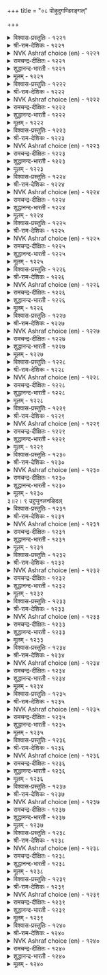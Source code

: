 +++
title = "०८ पॊऴुदुगण्डिरङ्गल्"

+++


<details><summary>विश्वास-प्रस्तुतिः - १२२१</summary>

मालैयो अल्लै मणन्दार् उयिरुण्णुम्  
वेलैनी वाऴि पॊऴुदु।      १२२१
</details>

<details><summary>श्री-राम-देशिकः - १२२१</summary>

संयुज्याथ वियुक्तानां नारोणां कामुकैः सह ।  
प्राणभुग्यमरूपस्त्वं सायङ्काल ! विभासि मे ॥ १२२१॥
</details>

<details><summary>NVK Ashraf choice (en) - १२२१</summary>

१२२१
Farewell, evening! You are no more just,
For you devour the souls of brides!
(G.U. Pope), (S.M. Diaz)
</details>

<details><summary>रामचन्द्र-दीक्षितः - १२२१</summary>

1221 mālaiyō allai maṇantār uyiruṇṇum  
vēlainī vāḻi poḻutu.

1221\. O blessed twilight! You are not the twilight of the joyous old times; you are the end of the world devouring the lives of the parted lovers.  
</details>

<details><summary>शुद्धानन्द-भारती - १२२१</summary>

1\. மாலையோ அல்லை மணந்தார் உயிர்உண்ணும்  
வேலைநீ வாழி பொழுது.  
Bless you! you are not eventide  
But killing dart to wedded bride!        1221  
</details>

<details><summary>मूलम् - १२२१</summary>

मालैयो अल्लै मणन्दार् उयिरुण्णुम्  
वेलैनी वाऴि पॊऴुदु।      १२२१
</details>

<details><summary>विश्वास-प्रस्तुतिः - १२२२</summary>

पुन्गण्णै वाऴि मरुळ्मालै ऎम्गेळ्बोल्  
वन्गण्ण तोनिन् तुणै।      १२२२
</details>

<details><summary>श्री-राम-देशिकः - १२२२</summary>

सायंसन्ध्ये ! अयि भ्रान्ते ! खिन्ना त्वं दृश्यसेऽधुना ।  
तव प्रियो मत्प्रियवद् दयाशून्योऽभवत् किमु? ॥ १२२२॥
</details>

<details><summary>NVK Ashraf choice (en) - १२२२</summary>

१२२२
Bless you, muddled, lack-lustre twilight!
Is your love too heartless like mine? *
(P.S. Sundaram)
</details>

<details><summary>रामचन्द्र-दीक्षितः - १२२२</summary>

1222 puṉkaṇṇai vāḻi maruḷmālai eṅkēḷpōl  
vaṉkaṇṇa tōniṉ tuṇai.

1222\. “Blest be thou, O twilight! You are pale and your eyes are lustreless. Is your sweet one as cruel as mine?"  
</details>

<details><summary>शुद्धानन्द-भारती - १२२२</summary>

2\. புன்கண்ணை வாழி மருள்மாலை எம்கேள்போல்  
வன்கண்ண தோநின் துணை.  
Hail sad eventide dim and grim  
Has your mate like mine, cruel whim!        1222  
</details>

<details><summary>मूलम् - १२२२</summary>

पुन्गण्णै वाऴि मरुळ्मालै ऎम्गेळ्बोल्  
वन्गण्ण तोनिन् तुणै।      १२२२
</details>

<details><summary>विश्वास-प्रस्तुतिः - १२२३</summary>

पनिअरुम्बिप् पैदल्गॊळ् मालै तुनिअरुम्बित्  
तुन्बम् वळर वरुम्।      १२२३
</details>

<details><summary>श्री-राम-देशिकः - १२२३</summary>

सुशीतला प्रसन्ना या सायं सन्ध्या पुरा बभै ।  
सैवाद्य मम नैराश्यमृलकं खेदमातनोत् ॥ १२२३॥
</details>

<details><summary>NVK Ashraf choice (en) - १२२३</summary>

१२२३
The evening that once sighed with unease,
Now comes with growing hatred causing pain.
(N.V.K. Ashraf)
</details>

<details><summary>रामचन्द्र-दीक्षितः - १२२३</summary>

1223 paṉiarumpip paitalkoḷ mālai tuṉiarumpit  
tuṉpam vaḷara varum.

1223\. O Evening! In those joyous days with my beloved you approached me timidly with drops of dew on you and sadness written in your face. Your advance now brings with it only distaste and sorrow.  
</details>

<details><summary>शुद्धानन्द-भारती - १२२३</summary>

3\. பனிஅரும்பிப் பைதல்கொள் மாலைதுனி அரும்பித்  
துன்பம் வளர வரும்.  
Wet eve came pale and trembling then  
Now it makes bold with growing pain.        1223  
</details>

<details><summary>मूलम् - १२२३</summary>

पनिअरुम्बिप् पैदल्गॊळ् मालै तुनिअरुम्बित्  
तुन्बम् वळर वरुम्।      १२२३
</details>

<details><summary>विश्वास-प्रस्तुतिः - १२२४</summary>

कादलर् इल्वऴि मालै कॊलैक्कळत्तु  
एदिलर् पोल वरुम्।      १२२४
</details>

<details><summary>श्री-राम-देशिकः - १२२४</summary>

प्रिये दूरं गते वध्यस्थलं घातकवत् स्वयम् ।  
सायङ्कालः समागत्य मम प्राणान् हरत्ययम् ॥ १२२४॥
</details>

<details><summary>NVK Ashraf choice (en) - १२२४</summary>

१२२४
There goes my love and in strides the evening,
Like slayers at the slaughter *
(P.S. Sundaram), (J. Narayanaswamy)
</details>

<details><summary>रामचन्द्र-दीक्षितः - १२२४</summary>

1224 kātalar ilvaḻi mālai kolaikkaḷattu  
ētilar pōla varum.

1224\. My lover away, evening comes murderously like a hangman rushing to the place of slaughter.  
</details>

<details><summary>शुद्धानन्द-भारती - १२२४</summary>

4\. காதலர் இல்வழி மாலை கொலைக்களத்து  
ஏதிலர் போல வரும்.  
Lover away, comes eventide  
Like slayer to field of homicide.        1224  
</details>

<details><summary>मूलम् - १२२४</summary>

कादलर् इल्वऴि मालै कॊलैक्कळत्तु  
एदिलर् पोल वरुम्।      १२२४
</details>

<details><summary>विश्वास-प्रस्तुतिः - १२२५</summary>

कालैक्कुच् चॆय्दनण्ड्रु ऎन्गॊल् ऎवन्गॊल्यान्  
मालैक्कुच् चॆय्द पगै?      १२२५
</details>

<details><summary>श्री-राम-देशिकः - १२२५</summary>

प्रातःकालेकृते कोऽयमुपकारो मया कृतः ।  
सायङ्कालकृते कोऽयमपकारो मया कृतः ॥ १२२५॥
</details>

<details><summary>NVK Ashraf choice (en) - १२२५</summary>

१२२५
What good did I do to dawn?
And what harm to evening? *
(P.S. Sundaram)
</details>

<details><summary>रामचन्द्र-दीक्षितः - १२२५</summary>

1225 kālaikkuc ceytanaṉṟu eṉkol evaṉkolyāṉ  
mālaikkuc ceyta pakai.

1225\. Morning, Evening, why should these alternately assuage and afflict me in this separation? What good have I done to morn and what harm to even?  
</details>

<details><summary>शुद्धानन्द-भारती - १२२५</summary>

5\. காலைக்குச் செய்தநன்று என்கொல்? எவன்கொல்யான்  
மாலைக்குச் செய்த பகை.  
What good have I done to morning  
And what evil to this evening?        1225  
</details>

<details><summary>मूलम् - १२२५</summary>

कालैक्कुच् चॆय्दनण्ड्रु ऎन्गॊल् ऎवन्गॊल्यान्  
मालैक्कुच् चॆय्द पगै?      १२२५
</details>

<details><summary>विश्वास-प्रस्तुतिः - १२२६</summary>

मालैनोय् सॆय्दल् मणन्दार् अगलाद  
कालै अऱिन्द तिलेन्।       १२२६
</details>

<details><summary>श्री-राम-देशिकः - १२२६</summary>

कामुकेन यदाऽहं तु न्यवसं प्रेमपूर्वकम् ।  
सायङ्कालो व्यथां कुर्योदित्येतन्नाविदं पुरा ॥ १२२६॥
</details>

<details><summary>NVK Ashraf choice (en) - १२२६</summary>

१२२६
When my love was with me, I did not know
How cruel evening could be.
(P.S. Sundaram)
</details>

<details><summary>रामचन्द्र-दीक्षितः - १२२६</summary>

1226 mālainōy ceytal maṇantār akalāta  
kālam aṟintatu ilēṉ.

1226\. With my lover by my side, never for once, did I taste the bitterness that eventide can cause.  
</details>

<details><summary>शुद्धानन्द-भारती - १२२६</summary>

6\. மாலைநோய் செய்தல் மணந்தார் அகலாத  
காலை அறிந்தது இலேன்.  
Evening pangs I have not known  
When my lord nev'r left me alone.        1226  
</details>

<details><summary>मूलम् - १२२६</summary>

मालैनोय् सॆय्दल् मणन्दार् अगलाद  
कालै अऱिन्द तिलेन्।       १२२६
</details>

<details><summary>विश्वास-प्रस्तुतिः - १२२७</summary>

कालै अरुम्बिप् पगलॆल्लाम् पोदागि  
मालै मलरुम्इन् नोय्।       १२२७
</details>

<details><summary>श्री-राम-देशिकः - १२२७</summary>

कामरोगाख्यकुसुमं प्रातः कोरकतां गतम् ।  
मध्याह्ने पक्कतां प्राप्य सायं विकसति स्वयम् ॥ १२२७॥
</details>

<details><summary>NVK Ashraf choice (en) - १२२७</summary>

१२२७
Budding at dawn and growing all day,
This disease blooms by evening. *
( Shuddhananda Bharatiar)
</details>

<details><summary>रामचन्द्र-दीक्षितः - १२२७</summary>

1227 kālai arumpip pakalellām pōtāki  
mālai malarumin nōy.

1227\. This disease of love buds in the morning, grows and grows all day long and flowers into full bloom at eventide.  
</details>

<details><summary>शुद्धानन्द-भारती - १२२७</summary>

7\. காலை அரும்பிப் பகலெல்லாம் போதாகி  
மாலை மலரும்இந் நோய்.  
Budding at dawn burgeoning all day  
This disease blooms in evening gay.        1227  
</details>

<details><summary>मूलम् - १२२७</summary>

कालै अरुम्बिप् पगलॆल्लाम् पोदागि  
मालै मलरुम्इन् नोय्।       १२२७
</details>

<details><summary>विश्वास-प्रस्तुतिः - १२२८</summary>

अऴल्बोलुम् मालैक्कुत् तूदागि आयन्  
कुऴल्बोलुम् कॊल्लुम् पडै।       १२२८
</details>

<details><summary>श्री-राम-देशिकः - १२२८</summary>

सायङ्कालस्य तीक्ष्णस्य दूतो भूत्वा स्वयं किल ।  
गोपहस्तगतो वेणुरायुधात्मा हिनस्ति माम् ॥ १२२८॥
</details>

<details><summary>NVK Ashraf choice (en) - १२२८</summary>

१२२८
The cowboy’s flutes now sound as envoys of death
Forecasting the fiery evening.
(N.V.K. Ashraf)
</details>

<details><summary>रामचन्द्र-दीक्षितः - १२२८</summary>

1228 aḻalpōlum mālaikkut tūtāki āyaṉ  
kuḻalpōlum kollum paṭai.

1228\. The note of the shepherd’s pipe, which sounded so pleasant in the happy days, has now become a message of the hot evening — verily a weapon forging my death.  
</details>

<details><summary>शुद्धानन्द-भारती - १२२८</summary>

8\. அழல்போலும் மாலைக்குத் தூதாகி ஆயன்  
குழல்போலும் கொல்லும் படை.  
A deadly arm, this shepherd's flute  
Hails flaming eve and slays my heart.        1228  
</details>

<details><summary>मूलम् - १२२८</summary>

अऴल्बोलुम् मालैक्कुत् तूदागि आयन्  
कुऴल्बोलुम् कॊल्लुम् पडै।       १२२८
</details>

<details><summary>विश्वास-प्रस्तुतिः - १२२९</summary>

पदिमरुण्डु पैदल् उऴक्कुम् मदिमरुण्डु  
मालै पडर्दरुम् पोऴ्दु।       १२२९
</details>

<details><summary>श्री-राम-देशिकः - १२२९</summary>

चित्तक्षोभकरे तस्मिन् सायङ्काले समागते ।  
यथाऽहं तद्वदन्येऽपि ग्रामीणाः खेदमाप्नुयुः ॥ १२२९॥
</details>

<details><summary>NVK Ashraf choice (en) - १२२९</summary>

१२२९
This place will all be dizzy and grieved
When the evening spreads and smothers me.
(P.S. Sundaram)
</details>

<details><summary>रामचन्द्र-दीक्षितः - १२२९</summary>

1229 patimaruṇṭu paital uḻakkum matimaruṇṭu  
mālai paṭartarum pōḻtu.

1229\. When senseless evening creeps painfully along, the whole village feels dizzy and is plunged in the anguish of separation.  
</details>

<details><summary>शुद्धानन्द-भारती - १२२९</summary>

9\. பதிமருண்டு பைதல் உழக்கும் மதிமருண்டு  
மாலை படர்தரும் போழ்து.  
Deluding eve if it prolongs  
The whole town will suffer love-pangs.        1229  
</details>

<details><summary>मूलम् - १२२९</summary>

पदिमरुण्डु पैदल् उऴक्कुम् मदिमरुण्डु  
मालै पडर्दरुम् पोऴ्दु।       १२२९
</details>

<details><summary>विश्वास-प्रस्तुतिः - १२३०</summary>

पॊरुळ्मालै याळरै उळ्ळि मरुळ्मालै  
मायुम्ऎन् माया उयिर्।      १२३०
</details>

<details><summary>श्री-राम-देशिकः - १२३०</summary>

पत्युर्वियोगकालेऽपि स्थिताः प्राणाः, धनात्यये ।  
गतं प्रियं विचिन्त्याद्य सायं निर्यान्ति देहतः ॥ १२३०॥
</details>

<details><summary>NVK Ashraf choice (en) - १२३०</summary>

१२३०
Longing for him who left longing for wealth,
The evenings take toll of my undying soul.
(N.V.K. Ashraf)
</details>

<details><summary>रामचन्द्र-दीक्षितः - १२३०</summary>

1230 poruḷmālai yāḷarai uḷḷi maruḷmālai  
māyumeṉ māyā uyir.

1230\. This life of mine which has survived this bitter separation is very near to death in this treacherous evening, as I think of my lord who values riches far above love.  
</details>

<details><summary>शुद्धानन्द-भारती - १२३०</summary>

10\. பொருள்மாலை யாளரை உள்ளி மருள்மாலை  
மாயும்என் மாயா உயிர்.  
Thinking of him whose quest is wealth  
My life outlives the twilight stealth.        1230  
</details>

<details><summary>मूलम् - १२३०</summary>

पॊरुळ्मालै याळरै उळ्ळि मरुळ्मालै  
मायुम्ऎन् माया उयिर्।      १२३०
</details>
३॥२। ९ उऱुप्पुनलनऴिदल्  

<details><summary>विश्वास-प्रस्तुतिः - १२३१</summary>

सिऱुमै नमक्कॊऴियच् चेट्चॆण्ड्रार् उळ्ळि  
नऱुमलर् नाणिन कण्।       १२३१
</details>

<details><summary>श्री-राम-देशिकः - १२३१</summary>

वियोगखेदं दत्वा मे दूरदेशं ययौ प्रियः ।  
तं स्मृत्वा रोदनान्नेत्रे पुष्पैः स्यातां जितेऽधुना ॥ १२३१॥
</details>

<details><summary>NVK Ashraf choice (en) - १२३१</summary>

१२३१
To lift us from want, he left us afar. Brooding over him,
Your eyes now quail before flowers.
( Shuddhananda Bharatiar), (P.S. Sundaram)
</details>

<details><summary>रामचन्द्र-दीक्षितः - १२३१</summary>

1231 ciṟumai namakkoḻiyac cēṇceṉṟār uḷḷi  
naṟumalar nāṇiṉa kaṇ.

1231\. Companion to lady-love: “Stop tins weeping and wailing. The thought of the one gone far away has made your eyes pale and lustreless.”  
</details>

<details><summary>शुद्धानन्द-भारती - १२३१</summary>

1\. சிறுமை நமக்குஒழியச் சேட்சென்றார் உள்ளி  
நறுமலர் நாணின கண்.  
To lift from want he left me afar  
His thought makes my eyes blush the flower.        1231  
</details>

<details><summary>मूलम् - १२३१</summary>

सिऱुमै नमक्कॊऴियच् चेट्चॆण्ड्रार् उळ्ळि  
नऱुमलर् नाणिन कण्।       १२३१
</details>

<details><summary>विश्वास-प्रस्तुतिः - १२३२</summary>

नयन्दवर् नल्गामै सॊल्लुव पोलुम्  
पसन्दु पनिवारुम् कण्।       १२३२
</details>

<details><summary>श्री-राम-देशिकः - १२३२</summary>

???? करोदिति ।  
वार्तामश्रुनिभान्नेत्रे विवर्णे वदतः किमु ॥ १२३२॥
</details>

<details><summary>NVK Ashraf choice (en) - १२३२</summary>

१२३२
The pale and tear-filled eyes seem to convey
That your lover has been unkind. *
(K. Kannan)
</details>

<details><summary>रामचन्द्र-दीक्षितः - १२३२</summary>

1232 nayantavar nalkāmai colluva pōlum  
pacantu paṉivārum kaṇ.

1232\. “Your pallid eyes streaming with tears proclaim the callousness of your lord.”  
</details>

<details><summary>शुद्धानन्द-भारती - १२३२</summary>

2\. நயந்தவர் நல்காமை சொல்லுவ போலும்  
பசந்து பனிவாரும் கண்.  
My pale tearful eyes betray  
The hardness of my husband, away.        1232  
</details>

<details><summary>मूलम् - १२३२</summary>

नयन्दवर् नल्गामै सॊल्लुव पोलुम्  
पसन्दु पनिवारुम् कण्।       १२३२
</details>

<details><summary>विश्वास-प्रस्तुतिः - १२३३</summary>

तणन्दमै साल अऱिविप्प पोलुम्  
मणन्दनाळ् वीङ्गिय तोळ्।       १२३३
</details>

<details><summary>श्री-राम-देशिकः - १२३३</summary>

पतिसंयोगसमये स्मन्धौ मोदेन वर्धितौ ।  
कृशौ भूत्वाद्य विश्लेषं बोधयन्ताविव स्थितौ ॥ १२३३॥
</details>

<details><summary>NVK Ashraf choice (en) - १२३३</summary>

१२३३
Sagging shoulders that once stood firm on the bridal day
Seem to clearly point to parting.
(P.S. Sundaram), (N.V.K. Ashraf)
</details>

<details><summary>रामचन्द्र-दीक्षितः - १२३३</summary>

1233 taṇantamai cāla aṟivippa pōlum  
maṇantanāḷ vīṅkiya tōḷ.

1233\. “Your shoulders that swelled with joy on the day of your marriage are thin today; they proclaim how your lord has cruelly forsaken you.”  
</details>

<details><summary>शुद्धानन्द-भारती - १२३३</summary>

3\. தணந்தமை சால அறிவிப்ப போலும்  
மணந்தநாள் வீங்கிய தோள்.  
These arms that swelled on nuptial day  
Now shrunk proclaim "He is away".        1233  
</details>

<details><summary>मूलम् - १२३३</summary>

तणन्दमै साल अऱिविप्प पोलुम्  
मणन्दनाळ् वीङ्गिय तोळ्।       १२३३
</details>

<details><summary>विश्वास-प्रस्तुतिः - १२३४</summary>

पणैनीङ्गिप् पैन्दॊडि सोरुम् तुणैनीङ्गित्  
तॊल्गविन् वाडिय तोळ्।       १२३४
</details>

<details><summary>श्री-राम-देशिकः - १२३४</summary>

स्कन्धौ नायकविश्लेषात् क्षीणौ शोभाविवर्जितौ ।  
तदर्थ क्षीणहस्तभ्यां बभूवुर्वलयाश्च्युताः ॥ १२३४॥
</details>

<details><summary>NVK Ashraf choice (en) - १२३४</summary>

१२३४
Your lord away, your think shoulders droop,
Beauty and bracelets lost.
(P.S. Sundaram)
</details>

<details><summary>रामचन्द्र-दीक्षितः - १२३४</summary>

1234 paṇainīṅkap paintoṭi cōrum tuṇainīṅkit  
tolkaviṉ vāṭiya tōḷ.

1234\. “Since your separation from your lord your shoulders have lost their innate grace; worse still they have become lanky; and the bangles too slip on your slender arms.”  
</details>

<details><summary>शुद्धानन्द-भारती - १२३४</summary>

4\. பணைநீங்கிப் பைந்தொடி சோரும் துணைநீங்கித்  
தொல்கவின் வாடிய தோள்.  
Bracelets slip off the arms that have  
Lost old beauty for He took leave.        1234  
</details>

<details><summary>मूलम् - १२३४</summary>

पणैनीङ्गिप् पैन्दॊडि सोरुम् तुणैनीङ्गित्  
तॊल्गविन् वाडिय तोळ्।       १२३४
</details>

<details><summary>विश्वास-प्रस्तुतिः - १२३५</summary>

कॊडियार् कॊडुमै उरैक्कुम् तॊडियॊडु  
तॊल्गविन् वाडिय तोळ्।       १२३५
</details>

<details><summary>श्री-राम-देशिकः - १२३५</summary>

स्कन्धौ विभ्रष्टवलयौ हीनशोभौ तथाविमौ ।  
निर्दयस्य प्रियस्यास्य काठिन्यगुणमूचतुः ॥ १२३५॥
</details>

<details><summary>NVK Ashraf choice (en) - १२३५</summary>

१२३५
Drooping shoulders, its fading beauty
And slipping bracelets declare his cruelty.
(N.V.K. Ashraf)
</details>

<details><summary>रामचन्द्र-दीक्षितः - १२३५</summary>

1235 koṭiyār koṭumai uraikkum toṭiyoṭu  
tolkaviṉ vāṭiya tōḷ.

1235\. My bracelets slip; the charm of my shoulders withers away. It proclaims the cruelty of the heartless one.  
</details>

<details><summary>शुद्धानन्द-भारती - १२३५</summary>

5\. கொடியார் கொடுமை உரைக்கும் தொடியொடு  
தொல்கவின் வாடிய தோள்.  
Bereft of bracelets and old beauty  
Arms tell the cruel's cruelty.        1235  
</details>

<details><summary>मूलम् - १२३५</summary>

कॊडियार् कॊडुमै उरैक्कुम् तॊडियॊडु  
तॊल्गविन् वाडिय तोळ्।       १२३५
</details>

<details><summary>विश्वास-प्रस्तुतिः - १२३६</summary>

तॊडियॊडु तोळ्नॆगिऴ नोवल् अवरैक्  
कॊडियर् ऎनक्कूऱल् नॊन्दु।       १२३६
</details>

<details><summary>श्री-राम-देशिकः - १२३६</summary>

स्कन्धक्षयं ततो भ्रशं वलयानां निरोक्ष्य च ।  
प्रियं निन्दन्ति कठिनं जनाः, खिन्नस्ततोऽस्म्यहम् ॥ १२३६॥
</details>

<details><summary>NVK Ashraf choice (en) - १२३६</summary>

१२३६
Drooping shoulders and slipping bracelets,
These I bear; to call him cruel, unbearable. *
(P.S. Sundaram)
</details>

<details><summary>रामचन्द्र-दीक्षितः - १२३६</summary>

1236 toṭiyoṭu tōḷnekiḻa nōval avaraik  
koṭiyar eṉakkūṟal nontu.

1236\. With loose bangles and leaner shoulders, I still feel pained to hear him called cruel; I cannot bear any affront to my lord’s fair name.  
</details>

<details><summary>शुद्धानन्द-भारती - १२३६</summary>

6\. தொடியொடு தோள்நெகிழ நோவல் அவரைக்  
கொடியர் எனக்கூறல் நொந்து.  
Arms thin, armlets loose make you call  
My sire cruel; that pains my soul.        1236  
</details>

<details><summary>मूलम् - १२३६</summary>

तॊडियॊडु तोळ्नॆगिऴ नोवल् अवरैक्  
कॊडियर् ऎनक्कूऱल् नॊन्दु।       १२३६
</details>

<details><summary>विश्वास-प्रस्तुतिः - १२३७</summary>

पाडु पॆऱुदियो नॆञ्जे कॊडियार्क्कॆन्  
वाडुदोट् पूसल् उरैत्तु।       १२३७
</details>

<details><summary>श्री-राम-देशिकः - १२३७</summary>

हे चित्त ! भुजयोः कार्श्यं निर्दयाय प्रियाय मे ।  
विनिवेद्य ततो जातं महत्त्वं प्राप्यतां त्वया ॥ १२३७॥
</details>

<details><summary>NVK Ashraf choice (en) - १२३७</summary>

१२३७
Can you, O heart, gain glory by relating that cruel man
The woes of my fading shoulders? *
(W.H. Drew and J. Lazarus), (J. Narayanaswamy)
</details>

<details><summary>रामचन्द्र-दीक्षितः - १२३७</summary>

1237 pāṭu peṟutiyō neñcē koṭiyārkkeṉ  
vāṭutōḷ pūcal uraittu.

1237\. “O my heart, do you desire to cover yourself with glory? Then go to the cruel one and tell him the wasting away of my shoulders and these rumours of cruelty abroad.”  
</details>

<details><summary>शुद्धानन्द-भारती - १२३७</summary>

7\. பாடு பெறுதியோ நெஞ்சே கொடியார்க்கென்  
வாடுதோள் பூசல் உரைத்து.  
Go and tell the cruel, O mind  
Bruit ov'r my arms and glory find.        1237  
</details>

<details><summary>मूलम् - १२३७</summary>

पाडु पॆऱुदियो नॆञ्जे कॊडियार्क्कॆन्  
वाडुदोट् पूसल् उरैत्तु।       १२३७
</details>

<details><summary>विश्वास-प्रस्तुतिः - १२३८</summary>

मुयङ्गिय कैगळै ऊक्कप् पसन्ददु  
पैन्दॊडिप् पेदै नुदल्।      १२३८
</details>

<details><summary>श्री-राम-देशिकः - १२३८</summary>

परिष्यवज्य प्रियं हस्तो यदा तु शिथिलीकृतः ।  
तदा वलयहस्तायाः भालमासित्तु निष्प्रभम् ॥ १२३८॥
</details>

<details><summary>NVK Ashraf choice (en) - १२३८</summary>

१२३८
For once I relaxed my hugging arms,
This poor girl’s forehead turned pale. *
(P.S. Sundaram), (K. Krishnaswamy & Vijaya Ramkumar)
</details>

<details><summary>रामचन्द्र-दीक्षितः - १२३८</summary>

1238 muyaṅkiya kaikaḷai ūkkap pacantatu  
paintoṭip pētai nutal.

1238\. He soliloquising: “once when I gently loosened my hands from an ecstatic embrace, the forehead of my love suddenly turned pale. I wonder  
how she bears my separation in these long days.”  
</details>

<details><summary>शुद्धानन्द-भारती - १२३८</summary>

8\. முயங்கிய கைகளை ஊக்கப் பசந்தது  
பைந்தொடிப் பேதை நுதல்.  
The front of this fair one O paled  
As my clasping arms loosed their hold.        1238  
</details>

<details><summary>मूलम् - १२३८</summary>

मुयङ्गिय कैगळै ऊक्कप् पसन्ददु  
पैन्दॊडिप् पेदै नुदल्।      १२३८
</details>

<details><summary>विश्वास-प्रस्तुतिः - १२३९</summary>

मुयक्किडैत् तण्वळि पोऴप् पसप्पुट्र  
पेदै पॆरुमऴैक् कण्।       १२३९
</details>

<details><summary>श्री-राम-देशिकः - १२३९</summary>

आलिङ्गितायां कामिन्यां मध्ये वायुर्विशेद्यदि ।  
तस्यास्तदा शीतनेत्रे स्यातां वैवर्ण्यसंयुते ॥ १२३९॥
</details>

<details><summary>NVK Ashraf choice (en) - १२३९</summary>

१२३९
Cool breeze crept between our embrace;
Her large rain-cloud eyes paled at once.
( Shuddhananda Bharatiar)
</details>

<details><summary>रामचन्द्र-दीक्षितः - १२३९</summary>

1239 muyakkiṭait taṇvaḷi pōḻap pacappuṟṟa  
pētai perumaḻaik kaṇ.

1239\. “The still eyes of my love dark as the rain bearing cloud turned sickly pale the moment a gust of wind crept in between our locked arms; how does she bear the estranging seas and mountains hurled in between us now?”  
</details>

<details><summary>शुद्धानन्द-भारती - १२३९</summary>

9\. முயக்கிடைத் தண்வளி போழப் பசப்புற்ற  
பேதை பெருமழைக் கண்.  
Cool breeze crept between our embrace  
Her large rain-cloud-eyes paled at once.        1239  
</details>

<details><summary>मूलम् - १२३९</summary>

मुयक्किडैत् तण्वळि पोऴप् पसप्पुट्र  
पेदै पॆरुमऴैक् कण्।       १२३९
</details>

<details><summary>विश्वास-प्रस्तुतिः - १२४०</summary>

कण्णिन् पसप्पो परुवरल् ऎय्दिण्ड्रे  
ऒण्णुदल् सॆय्ददु कण्डु।       १२४०
</details>

<details><summary>श्री-राम-देशिकः - १२४०</summary>

प्रियायाः भालदेशस्थवैवर्ण्यं समुदीक्ष्य तु ।  
तदीयनयनाक्रान्तवैवर्ण्यं प्राप खिन्नताम् ॥ १२४०॥
</details>

<details><summary>NVK Ashraf choice (en) - १२४०</summary>

१२४०
Seeing the once bright forehead grow pale,
Her eyes too suffered and grew pale!
(S.M. Diaz), (K. Krishnaswamy & Vijaya Ramkumar)
</details>

<details><summary>रामचन्द्र-दीक्षितः - १२४०</summary>

1240 kaṇṇiṉ pacappō paruvaral eytiṉṟē  
oṇṇutal ceytatu kaṇṭu.

1240\. “Her eyes turned lustreless at the release of my arms from their close embrace; was it in sympathy with the fading brightness of her forehead?”  
</details>

<details><summary>शुद्धानन्द-भारती - १२४०</summary>

10\. கண்ணின் பசப்போ பருவரல் எய்தின்றே  
ஒண்ணுதல் செய்தது கண்டு.  
Pale eyes pained seeing the pallor  
Of the bright forehead of this fair.        1240  
</details>

<details><summary>मूलम् - १२४०</summary>

कण्णिन् पसप्पो परुवरल् ऎय्दिण्ड्रे  
ऒण्णुदल् सॆय्ददु कण्डु।       १२४०
</details>

